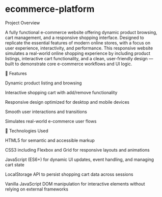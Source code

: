 # ecommerce-platform
Project Overview

A fully functional e-commerce website offering dynamic product browsing, cart management, and a responsive shopping interface. Designed to replicate the essential features of modern online stores, with a focus on user experience, interactivity, and performance.
This responsive website simulates a real-world online shopping experience by including product listings, interactive cart functionality, and a clean, user-friendly design — built to demonstrate core e-commerce workflows and UI logic.

🚀 Features

Dynamic product listing and browsing

Interactive shopping cart with add/remove functionality

Responsive design optimized for desktop and mobile devices

Smooth user interactions and transitions

Simulates real-world e-commerce user flows

🧰 Technologies Used

HTML5 for semantic and accessible markup

CSS3 including Flexbox and Grid for responsive layouts and animations

JavaScript (ES6+) for dynamic UI updates, event handling, and managing cart state

LocalStorage API to persist shopping cart data across sessions

Vanilla JavaScript DOM manipulation for interactive elements without relying on external frameworks

